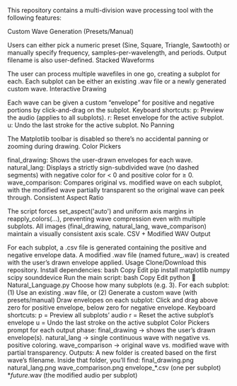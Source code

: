 This repository contains a multi-division wave processing tool with the following features:

Custom Wave Generation (Presets/Manual)

Users can either pick a numeric preset (Sine, Square, Triangle, Sawtooth) or manually specify frequency, samples-per-wavelength, and periods.
Output filename is also user-defined.
Stacked Waveforms

The user can process multiple wavefiles in one go, creating a subplot for each.
Each subplot can be either an existing .wav file or a newly generated custom wave.
Interactive Drawing

Each wave can be given a custom “envelope” for positive and negative portions by click-and-drag on the subplot.
Keyboard shortcuts:
p: Preview the audio (applies to all subplots).
r: Reset envelope for the active subplot.
u: Undo the last stroke for the active subplot.
No Panning

The Matplotlib toolbar is disabled so there’s no accidental panning or zooming during drawing.
Color Pickers

final_drawing: Shows the user-drawn envelopes for each wave.
natural_lang: Displays a strictly sign-subdivided wave (no dashed segments) with negative color for < 0 and positive color for ≥ 0.
wave_comparison: Compares original vs. modified wave on each subplot, with the modified wave partially transparent so the original wave can peek through.
Consistent Aspect Ratio

The script forces set_aspect('auto') and uniform axis margins in reapply_colors(...), preventing wave compression even with multiple subplots. All images (final_drawing, natural_lang, wave_comparison) maintain a visually consistent axis scale.
CSV + Modified WAV Output

For each subplot, a .csv file is generated containing the positive and negative envelope data.
A modified .wav file (named future_<originalName>.wav) is created with the user’s drawn envelope applied.
Usage
Clone/Download this repository.
Install dependencies:
bash
Copy
Edit
pip install matplotlib numpy scipy sounddevice
Run the main script:
bash
Copy
Edit
python 🍘Natural_Language.py
Choose how many subplots (e.g. 3). For each subplot:
(1) Use an existing .wav file, or
(2) Generate a custom wave (with presets/manual)
Draw envelopes on each subplot:
Click and drag above zero for positive envelope, below zero for negative envelope.
Keyboard shortcuts:
p = Preview all subplots’ audio
r = Reset the active subplot’s envelope
u = Undo the last stroke on the active subplot
Color Pickers prompt for each output phase:
final_drawing → shows the user’s drawn envelope(s).
natural_lang → single continuous wave with negative vs. positive coloring.
wave_comparison → original wave vs. modified wave with partial transparency.
Outputs:
A new folder is created based on the first wave’s filename.
Inside that folder, you’ll find:
final_drawing.png
natural_lang.png
wave_comparison.png
envelope_*.csv (one per subplot)
*_future_<originalName>.wav (the modified audio per subplot)

